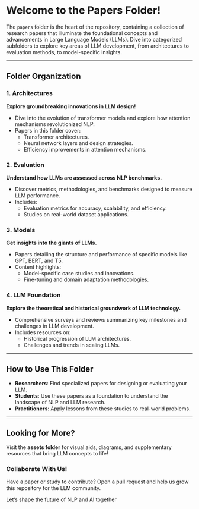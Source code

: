 # **Welcome to the Papers Folder!**

The `papers` folder is the heart of the repository, containing a collection of research papers that illuminate the foundational concepts and advancements in Large Language Models (LLMs). Dive into categorized subfolders to explore key areas of LLM development, from architectures to evaluation methods, to model-specific insights.

---

## **Folder Organization**

### 1. **Architectures**
**Explore groundbreaking innovations in LLM design!**
- Dive into the evolution of transformer models and explore how attention mechanisms revolutionized NLP.
- Papers in this folder cover:
  - Transformer architectures.
  - Neural network layers and design strategies.
  - Efficiency improvements in attention mechanisms.

### 2. **Evaluation**
**Understand how LLMs are assessed across NLP benchmarks.**
- Discover metrics, methodologies, and benchmarks designed to measure LLM performance.
- Includes:
  - Evaluation metrics for accuracy, scalability, and efficiency.
  - Studies on real-world dataset applications.

### 3. **Models**
**Get insights into the giants of LLMs.**
- Papers detailing the structure and performance of specific models like GPT, BERT, and T5.
- Content highlights:
  - Model-specific case studies and innovations.
  - Fine-tuning and domain adaptation methodologies.

### 4. **LLM Foundation**
**Explore the theoretical and historical groundwork of LLM technology.**
- Comprehensive surveys and reviews summarizing key milestones and challenges in LLM development.
- Includes resources on:
  - Historical progression of LLM architectures.
  - Challenges and trends in scaling LLMs.

---

## **How to Use This Folder**
- **Researchers**: Find specialized papers for designing or evaluating your LLM.
- **Students**: Use these papers as a foundation to understand the landscape of NLP and LLM research.
- **Practitioners**: Apply lessons from these studies to real-world problems.

---

## **Looking for More?**
Visit the **assets folder** for visual aids, diagrams, and supplementary resources that bring LLM concepts to life!

### **Collaborate With Us!**
Have a paper or study to contribute? Open a pull request and help us grow this repository for the LLM community.

Let’s shape the future of NLP and AI together

